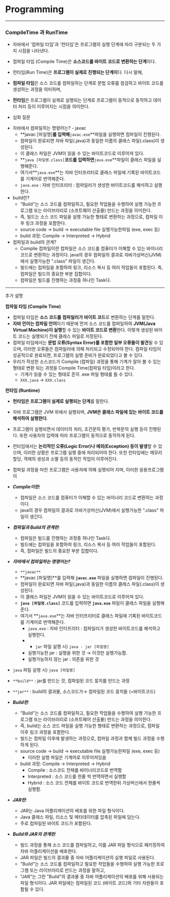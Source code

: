 # Programming

---
### CompileTime 과 RunTime

- 자바에서 '컴파일 타임'과 '런타임'은 프로그램의 실행 단계에 따라 구분되는 두 가지 시점을 나타낸다.

- 컴파일 타임 (Compile Time)은 **소스코드를 바이트 코드로 변환하는 단계**이다.
- 런타임(Run Time)은 **프로그램이 실제로 진행되는 단계이**다.
  다시 말해,
- **컴파일 타임**은 소스 코드를 컴파일하는 단계로 문법 오류를 점검하고 바이트 코드를 생성하는 과정을 의미하며,
- **런타임**은 프로그램이 실제로 실행되는 단계로 프로그램이 동적으로 동작하고 데이터 처리 등이 이루어지는 시점을 의미한다.

* 심화 질문

- 자바에서 컴파일하는 명령어는? - javac
  - **javac [파일명]**를 입력해**`javac.exe`**파일을 실행하면 컴파일이 진행된다.
  - 컴파일이 완료되면 자바 파일(.java)과 동일한 이름의 클래스 파일(.class)이 생성된다.
  - 이 클래스 파일은 JVM이 읽을 수 있는 바이트코드로 이루어져 있다.
  - **`java [파일명.class]`**코드를 입력하면**`java.exe`**파일이 클래스 파일을 실행해준다.
  - 여기서**`java.exe`**는 자바 인터프리터로 클래스 파일에 기록된 바이트코드를 기계어로 번역해준다.
  - `java.exe` : 자바 인터프리터 : 컴파일러가 생성한 바이트코드를 해석하고 실행한다. 
- build란?
    - "Build"는 소스 코드를 컴파일하고, 필요한 작업들을 수행하여 실행 가능한 프로그램 또는 라이브러리로 (소프트웨어 산출물) 만드는 과정을 의미한다.
    - 즉, 빌드는 소스 코드 파일을 실행 가능한 형태로 변환하는 과정으로, 컴파일 이후 링크 과정을 포함한다.
    - source code → build → executable file 실행가능한파일 (exe, exec 등)
    - build 과정: Compile → Interpreted → Hybrid
- 컴파일과 build의 관계?
    - Complie 컴파일이란 컴파일은 소스 코드를 컴퓨터가 이해할 수 있는 바이너리 코드로 변환하는 과정이다. java의 경우 컴파일의 결과로 자바가상머신(JVM)에서 실행가능한 ".class" 파일이 생긴다.
    - 빌드에는 컴파일을 포함하여 링크, 리소스 복사 등 여러 작업들이 포함된다. 즉, 컴파일은 빌드의 중요한 부분 집합이다.
    - 컴파일은 빌드를 진행하는 과정중 하나인 Task다.

---
추가 설명

**컴파일 타임 (Compile Time)**
- 컴파일 타임은 **소스 코드를** **컴파일러가** **바이트 코드**로 변환하는 단계를 말한다.
- **자바 언어는 컴파일 언어**이기 때문에 먼저 소스 코드를 컴파일하여 **JVM(Java Virtual Machine)이 실행**할 수 있는 **바이트 코드로 변환**한다. 이렇게 생성된 바이트 코드는 실행되기 전에 클래스 파일로 저장된다.
- 컴파일 타임에서는 **문법 오류(Syntax Error)를 포함한 일부 오류들이 발견**될 수 있으며, 이러한 오류들은 컴파일러에 의해 처리되고 수정되어야 한다. 컴파일 타임이 성공적으로 완료되면, 프로그램의 실행 준비가 완료되었다고 볼 수 있다.
- 우리가 작성한 소스코드가 Compile (컴파일) 과정을 통해 기계가 알아 볼 수 있는 형태로 변환 되는 과정을 Compile Time(컴파일 타임)이라고 한다.
  - 기계가 읽을 수 있는 형태로 흔히 .exe 파일 형태를 들 수 있다.
  - `XXX.java` → `XXX.class`

**런타임 (Runtime)**
- **런타임은 프로그램이 실제로 실행되는 단계**를 말한다.
- 자바 프로그램은 JVM 위에서 실행되며, **JVM은 클래스 파일에 있는 바이트 코드를 해석하여 실행한다**.
- 프로그램이 실행되면서 데이터의 처리, 조건문의 평가, 반복문의 실행 등이 진행된다. 또한 사용자의 입력에 따라 프로그램이 동적으로 동작하게 된다.
- 런타임에서는 **논리적인 오류(Logic Error)나 예외(Exception) 등이 발생**할 수 있으며, 이러한 상황은 프로그램 실행 중에 처리되어야 한다. 또한 런타임에는 메모리 할당, 객체의 생성과 소멸 등의 동적인 작업이 이루어진다.
- 컴파일 과정을 마친 프로그램은 사용자에 의해 실행되어 지며, 이러한 응용프로그램이

- ***Complie이란:***
  - 컴파일은 소스 코드를 컴퓨터가 이해할 수 있는 바이너리 코드로 변환하는 과정이다.
  - java의 경우 컴파일의 결과로 자바가상머신(JVM)에서 실행가능한 ".class" 파일이 생긴다.
- ***컴파일과 Build의 관계란**:*
  - 컴파일은 빌드를 진행하는 과정중 하나인 Task다.
  - 빌드에는 컴파일을 포함하여 링크, 리소스 복사 등 여러 작업들이 포함된다.
  - 즉, 컴파일은 빌드의 중요한 부분 집합이다.
- ***자바에서 컴파일하는 명령어는?***
  - `**javac**`
  - **javac [파일명]**를 입력해 **`javac.exe`** 파일을 실행하면 컴파일이 진행된다.
  - 컴파일이 완료되면 자바 파일(.java)과 동일한 이름의 클래스 파일(.class)이 생성된다.
  - 이 클래스 파일은 JVM이 읽을 수 있는 바이트코드로 이루어져 있다.
  - **`java [파일명.class]`** 코드를 입력하면 **`java.exe`** 파일이 클래스 파일을 실행해준다.
  - 여기서 **`java.exe`**는 자바 인터프리터로 클래스 파일에 기록된 바이트코드를 기계어로 번역해준다.
    - `java.exe` : 자바 인터프리터 : 컴파일러가 생성한 바이트코드를 해석하고 실행한다.
    - - `jar` 파일 실행 시) `java - jar [파일명]`
    - 실행가능한 jar : 실행을 위한 것 → 이것만 실행가능함.
    - 실행가능하지 않는 jar : 의존을 위한 것
- `java` 파일 실행 시) `java [파일명]`
- `**build**` : jar를 만드는 것, 컴파일된 코드 뭉치를 만드는 과정
- `**jar**` : build의 결과물, 소스코드가→ 컴파일된 코드 뭉치들 (=바이트코드)

- ***Build란**:*
  - "Build"는 소스 코드를 컴파일하고, 필요한 작업들을 수행하여 실행 가능한 프로그램 또는 라이브러리로 (소프트웨어 산출물) 만드는 과정을 의미한다.
  - 즉, build는 소스 코드 파일을 실행 가능한 형태로 변환하는 과정으로, 컴파일 이후 링크 과정을 포함한다.
  - 빌드는 컴파일 이후에 발생하는 과정으로, 컴파일 과정과 함께 빌드 과정을 수행하게 된다.
  - source code → build → executable file 실행가능한파일 (exe, exec 등)
    - 이러한 실행 파일은 기계어로 이루어져있음
  - build 과정: Compile → Interpreted → Hybrid
    - Compile : 소스코드 전체를 바이너리코드로 번역함
    - Interpreted : 소스 코드를 한줄 씩 번역하면서 실행함
    - Hybrid : 소스 코드 전체를 바이트 코드로 번역한뒤 가상머신에서 한줄씩 실행함.
    
- ***JAR란**:*
  - JAR는 Java 어플리케이션의 배포를 위한 파일 형식이다.
  - Java 클래스 파일, 리소스 및 메타데이터를 압축된 파일에 담는다.
  - 주로 컴파일된 바이트 코드가 포함된다.
  
- ***Build와 JAR의 관계란**:*
  - 빌드 과정을 통해 소스 코드를 컴파일하고, 이를 JAR 파일 형식으로 패키징하여 자바 어플리케이션을 배포한다.
  - JAR 파일은 빌드의 결과물 중 자바 어플리케이션의 실행 파일로 사용된다.
  - "Build"는 소스 코드를 컴파일하고 필요한 작업들을 수행하여 실행 가능한 프로그램 또는 라이브러리로 만드는 과정을 말하고, 
  - "JAR"는 그런 "Build"의 결과물 중 자바 어플리케이션의 배포를 위해 사용되는 파일 형식이다. JAR 파일에는 컴파일된 코드 (바이트 코드)와 기타 자원들이 포함될 수 있다.